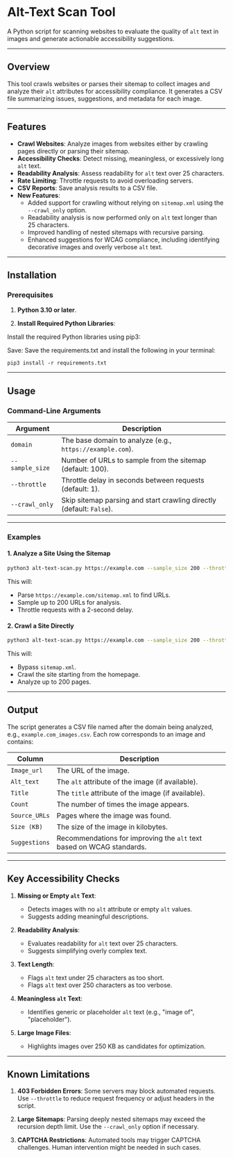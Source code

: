 # Alt-Text Scan Tool

A Python script for scanning websites to evaluate the quality of `alt` text in images and generate actionable accessibility suggestions.

---

## Overview

This tool crawls websites or parses their sitemap to collect images and analyze their `alt` attributes for accessibility compliance. It generates a CSV file summarizing issues, suggestions, and metadata for each image.

---

## Features

- **Crawl Websites**: Analyze images from websites either by crawling pages directly or parsing their sitemap.
- **Accessibility Checks**: Detect missing, meaningless, or excessively long `alt` text.
- **Readability Analysis**: Assess readability for `alt` text over 25 characters.
- **Rate Limiting**: Throttle requests to avoid overloading servers.
- **CSV Reports**: Save analysis results to a CSV file.
- **New Features**:
  - Added support for crawling without relying on `sitemap.xml` using the `--crawl_only` option.
  - Readability analysis is now performed only on `alt` text longer than 25 characters.
  - Improved handling of nested sitemaps with recursive parsing.
  - Enhanced suggestions for WCAG compliance, including identifying decorative images and overly verbose `alt` text.

---

## Installation

### Prerequisites

1. **Python 3.10 or later**.

2. **Install Required Python Libraries**:

Install the required Python libraries using pip3:

Save: Save the requirements.txt and install the following in your terminal:

```pip3 install -r requirements.txt```

---

## Usage

### Command-Line Arguments

| Argument        | Description                                                          |
| --------------- | -------------------------------------------------------------------- |
| `domain`        | The base domain to analyze (e.g., `https://example.com`).            |
| `--sample_size` | Number of URLs to sample from the sitemap (default: 100).            |
| `--throttle`    | Throttle delay in seconds between requests (default: 1).             |
| `--crawl_only`  | Skip sitemap parsing and start crawling directly (default: `False`). |

---

### Examples

#### 1. Analyze a Site Using the Sitemap

```bash
python3 alt-text-scan.py https://example.com --sample_size 200 --throttle 2
```

This will:

- Parse `https://example.com/sitemap.xml` to find URLs.
- Sample up to 200 URLs for analysis.
- Throttle requests with a 2-second delay.

#### 2. Crawl a Site Directly

```bash
python3 alt-text-scan.py https://example.com --sample_size 200 --throttle 2 --crawl_only
```

This will:

- Bypass `sitemap.xml`.
- Crawl the site starting from the homepage.
- Analyze up to 200 pages.

---

## Output

The script generates a CSV file named after the domain being analyzed, e.g., `example.com_images.csv`. Each row corresponds to an image and contains:

| Column        | Description                                                           |
| ------------- | --------------------------------------------------------------------- |
| `Image_url`   | The URL of the image.                                                 |
| `Alt_text`    | The `alt` attribute of the image (if available).                      |
| `Title`       | The `title` attribute of the image (if available).                    |
| `Count`       | The number of times the image appears.                                |
| `Source_URLs` | Pages where the image was found.                                      |
| `Size (KB)`   | The size of the image in kilobytes.                                   |
| `Suggestions` | Recommendations for improving the `alt` text based on WCAG standards. |

---

## Key Accessibility Checks

1. **Missing or Empty ****************`alt`**************** Text**:

   - Detects images with no `alt` attribute or empty `alt` values.
   - Suggests adding meaningful descriptions.

2. **Readability Analysis**:

   - Evaluates readability for `alt` text over 25 characters.
   - Suggests simplifying overly complex text.

3. **Text Length**:

   - Flags `alt` text under 25 characters as too short.
   - Flags `alt` text over 250 characters as too verbose.

4. **Meaningless ****************`alt`**************** Text**:

   - Identifies generic or placeholder `alt` text (e.g., "image of", "placeholder").

5. **Large Image Files**:

   - Highlights images over 250 KB as candidates for optimization.

---

## Known Limitations

1. **403 Forbidden Errors**: Some servers may block automated requests. Use `--throttle` to reduce request frequency or adjust headers in the script.

2. **Large Sitemaps**: Parsing deeply nested sitemaps may exceed the recursion depth limit. Use the `--crawl_only` option if necessary.

3. **CAPTCHA Restrictions**: Automated tools may trigger CAPTCHA challenges. Human intervention might be needed in such cases.
